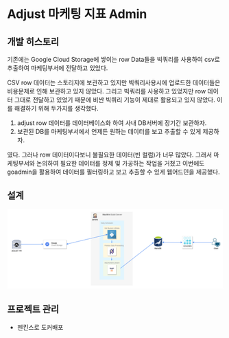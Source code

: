 # Adjust 마케팅 지표 Admin

## 개발 히스토리

기존에는 Google Cloud Storage에 쌓이는 row Data들을 빅쿼리를 사용하여 csv로 추출하여 마케팅부서에 전달하고 있었다.

CSV row 데이터는 스토리지에 보관하고 있지만 빅쿼리사용시에 업로드한 데이터들은 비용문제로 인해 보관하고 있지 않았다.
그리고 빅쿼리를 사용하고 있었지만 row 데이터 그대로 전달하고 있었기 때문에 비싼 빅쿼리 기능이 제대로 활용되고 있지 않았다.
이를 해결하기 위해 두가지를 생각했다.

1. adjust row 데이터를 데이터베이스화 하여 사내 DB서버에 장기간 보관하자.
2. 보관된 DB를 마케팅부서에서 언제든 원하는 데이터를 보고 추출할 수 있게 제공하자.

였다. 그러나 row 데이터이다보니 불필요한 데이터(빈 컬럼)가 너무 많았다. 그래서 마케팅부서와 논의하여 필요한 데이터를 
정제 및 가공하는 작업을 거쳤고 이번에도 goadmin을 활용하여 데이터를 필터링하고 보고 추출할 수 있게 웹어드민을 제공했다.

## 설계

![AdjustDBUpload](../img/AdjustDBUpload.png)

## 프로젝트 관리

* 젠킨스로 도커배포